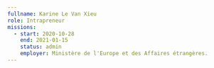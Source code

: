 ```yaml
---
fullname: Karine Le Van Xieu
role: Intrapreneur
missions:
  - start: 2020-10-28
    end: 2021-01-15
    status: admin
    employer: Ministère de l'Europe et des Affaires étrangères.
---
```


